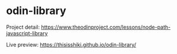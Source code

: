 # odin-library
Project detail:
https://www.theodinproject.com/lessons/node-path-javascript-library

Live preview:
https://thisisshiki.github.io/odin-library/
